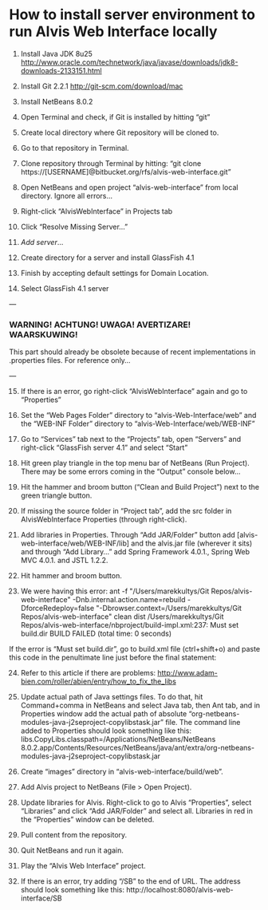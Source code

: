 # How to install server environment to run Alvis Web Interface locally

1. Install Java JDK 8u25
http://www.oracle.com/technetwork/java/javase/downloads/jdk8-downloads-2133151.html

2. Install Git 2.2.1
http://git-scm.com/download/mac

3. Install NetBeans 8.0.2

4. Open Terminal and check, if Git is installed by hitting “git”

5. Create local directory where Git repository will be cloned to.

6. Go to that repository in Terminal.

7. Clone repository through Terminal by hitting: “git clone https://[USERNAME]@bitbucket.org/rfs/alvis-web-interface.git”

8. Open NetBeans and open project “alvis-web-interface” from local directory. Ignore all errors…

9. Right-click “AlvisWebInterface” in Projects tab

10. Click “Resolve Missing Server…”

11. *Add server*…

12. Create directory for a server and install GlassFish 4.1

13. Finish by accepting default settings for Domain Location.

14. Select GlassFish 4.1 server


—

### WARNING! ACHTUNG! UWAGA! AVERTIZARE! WAARSKUWING!
This part should already be obsolete because of recent implementations in .properties files. For reference only…

—


15. If there is an error, go right-click “AlvisWebInterface” again and go to “Properties”

16. Set the “Web Pages Folder” directory to “alvis-Web-Interface/web” and the “WEB-INF Folder” directory to “alvis-Web-Interface/web/WEB-INF”

17. Go to “Services” tab next to the “Projects” tab, open “Servers” and right-click “GlassFish server 4.1” and select “Start”

18. Hit green play triangle in the top menu bar of NetBeans (Run Project). There may be some errors coming in the “Output” console below…

19. Hit the hammer and broom button (“Clean and Build Project”) next to the green triangle button.

20. If missing the source folder in “Project tab”, add the src folder in AlvisWebInterface Properties (through right-click).

21. Add libraries in Properties. Through “Add JAR/Folder” button add [alvis-web-interface/web/WEB-INF/lib] and the alvis.jar file (wherever it sits) and through “Add Library…” add Spring Framework 4.0.1., Spring Web MVC 4.0.1. and JSTL 1.2.2.

22. Hit hammer and broom button.

23. We were having this error: 
ant -f "/Users/marekkultys/Git Repos/alvis-web-interface" -Dnb.internal.action.name=rebuild -DforceRedeploy=false "-Dbrowser.context=/Users/marekkultys/Git Repos/alvis-web-interface" clean dist
/Users/marekkultys/Git Repos/alvis-web-interface/nbproject/build-impl.xml:237: Must set build.dir
BUILD FAILED (total time: 0 seconds)

If the error is “Must set build.dir”, go to build.xml file (ctrl+shift+o) and paste this code in the penultimate line just before the final </project> statement: 
	<property name="root.dir" value="./"/>
  <property name="build.dir" value="${root.dir}/build"/>

24. Refer to this article if there are problems:
http://www.adam-bien.com/roller/abien/entry/how_to_fix_the_libs

25. Update actual path of Java settings files. To do that, hit Command+comma in NetBeans and select Java tab, then Ant tab, and in Properties window add the actual path of absolute “org-netbeans-modules-java-j2seproject-copylibstask.jar” file. The command line added to Properties should look something like this: 
libs.CopyLibs.classpath=/Applications/NetBeans/NetBeans 8.0.2.app/Contents/Resources/NetBeans/java/ant/extra/org-netbeans-modules-java-j2seproject-copylibstask.jar

26. Create “images” directory in “alvis-web-interface/build/web”.

27. Add Alvis project to NetBeans (File > Open Project).

28. Update libraries for Alvis. Right-click to go to Alvis “Properties”, select “Libraries” and click “Add JAR/Folder” and select all. Libraries in red in the “Properties” window can be deleted.

29. Pull content from the repository.

30. Quit NetBeans and run it again.

31. Play the “Alvis Web Interface” project.

32. If there is an error, try adding “/SB” to the end of URL. The address should look something like this: 
http://localhost:8080/alvis-web-interface/SB

